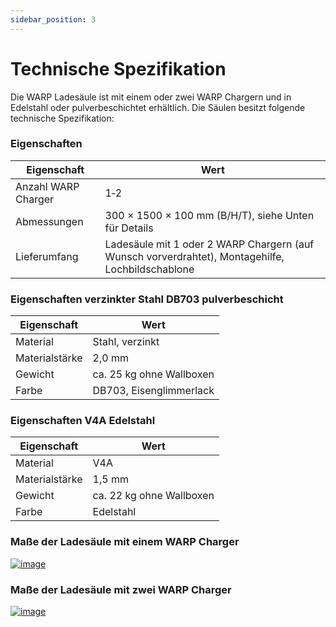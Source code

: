 ```yaml
---
sidebar_position: 3
---
```


# Technische Spezifikation

Die WARP Ladesäule ist mit einem oder zwei WARP Chargern und in Edelstahl oder pulverbeschichtet erhältlich.
Die Säulen besitzt folgende technische Spezifikation:

### Eigenschaften

| Eigenschaft | Wert |
|-|-|
| Anzahl WARP Charger | 1‐2 |
| Abmessungen | 300 × 1500 × 100 mm (B/H/T), siehe Unten für Details |
| Lieferumfang | Ladesäule mit 1 oder 2 WARP Chargern (auf Wunsch vorverdrahtet), Montagehilfe, Lochbildschablone |

### Eigenschaften verzinkter Stahl DB703 pulverbeschicht

| Eigenschaft | Wert |
|-|-|
| Material | Stahl, verzinkt |
| Materialstärke | 2,0 mm |
| Gewicht | ca. 25 kg ohne Wallboxen |
| Farbe | DB703, Eisenglimmerlack |


### Eigenschaften V4A Edelstahl

| Eigenschaft | Wert |
|-|-|
| Material | V4A |
| Materialstärke | 1,5 mm |
| Gewicht | ca. 22 kg ohne Wallboxen|
| Farbe | Edelstahl |

### Maße der Ladesäule mit einem WARP Charger

[![image](/img/warp_ladesäule/stand_1.jpg)](/img/stand_shared_with_manual/stand_1.jpg)

### Maße der Ladesäule mit zwei WARP Charger

[![image](/img/warp_ladesäule/stand_2.jpg)](/img/stand_shared_with_manual/stand_2.jpg)
